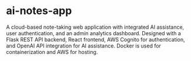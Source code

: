 # ai-notes-app
A cloud-based note-taking web application with integrated AI assistance, user authentication, and an admin analytics dashboard. Designed with a Flask REST API backend, React frontend, AWS Cognito for authentication, and OpenAI API integration for AI assistance. Docker is used for containerization and AWS for hosting.
